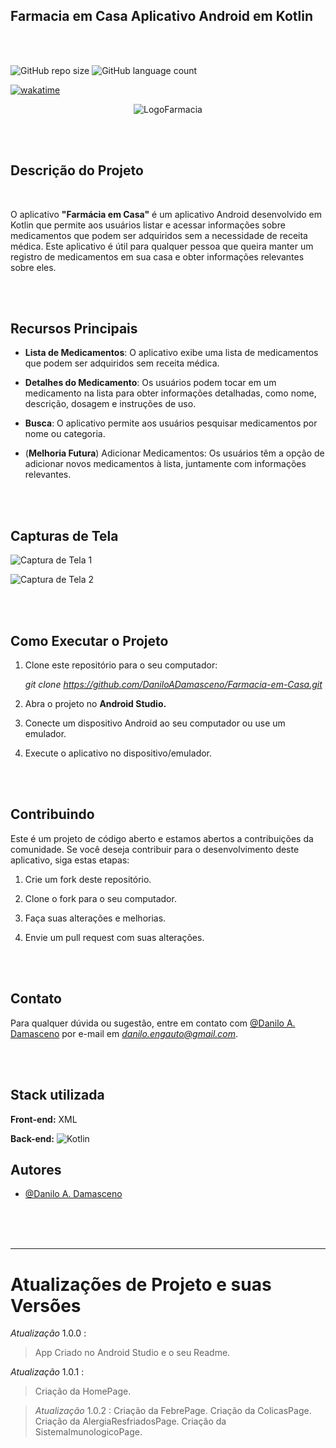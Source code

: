 ## Farmacia em Casa Aplicativo Android em Kotlin

</hr>
</br>
</br>

![GitHub repo size](https://img.shields.io/github/repo-size/DaniloADamasceno/Farmacia-em-Casa?style=for-the-badge)
![GitHub language count](https://img.shields.io/github/languages/count/DaniloADamasceno/Farmacia-em-Casa?style=for-the-badge)



[![wakatime](https://wakatime.com/badge/user/e7f2e494-878d-4290-9a2b-cc473da48b8a/project/0aa6d9af-122c-45cb-80d7-6fc87f3a3991.svg)](https://wakatime.com/badge/user/e7f2e494-878d-4290-9a2b-cc473da48b8a/project/0aa6d9af-122c-45cb-80d7-6fc87f3a3991)

<!-- Imagem da Tela inicial do Aplicativo -->
<div align="center">
 
![LogoFarmacia](https://github.com/DaniloADamasceno/Farmacia-em-Casa/assets/71226047/bea87add-db2b-49ca-a7a2-c7d6bee482e3)
 </div>

</br>
</br>

## Descrição do Projeto

</br>

 O aplicativo **"Farmácia em Casa"**  é um aplicativo Android desenvolvido em Kotlin que permite aos usuários listar e acessar informações sobre medicamentos que podem ser adquiridos sem a necessidade de receita médica.
 Este aplicativo é útil para qualquer pessoa que queira manter um registro de medicamentos em sua casa e obter informações relevantes sobre eles.

</br>
</br>

## Recursos Principais

- **Lista de Medicamentos**: O aplicativo exibe uma lista de medicamentos que podem ser adquiridos sem receita médica.

- **Detalhes do Medicamento**: Os usuários podem tocar em um medicamento na lista para obter informações detalhadas, como nome, descrição, dosagem e instruções de uso.

- **Busca**: O aplicativo permite aos usuários pesquisar medicamentos por nome ou categoria.

- (**Melhoria Futura**)  Adicionar Medicamentos: Os usuários têm a opção de adicionar novos medicamentos à lista, juntamente com informações relevantes.

</br>
</br>

## Capturas de Tela

![Captura de Tela 1](screenshot1.png)

![Captura de Tela 2](screenshot2.png)

</br>
</br>

## Como Executar o Projeto

1. Clone este repositório para o seu computador:

    *git clone <https://github.com/DaniloADamasceno/Farmacia-em-Casa.git>*

2. Abra o projeto no **Android Studio.**

3. Conecte um dispositivo Android ao seu computador ou use um emulador.

4. Execute o aplicativo no dispositivo/emulador.

</br>
</br>

## Contribuindo

Este é um projeto de código aberto e estamos abertos a contribuições da comunidade. Se você deseja contribuir para o desenvolvimento deste aplicativo, siga estas etapas:

1. Crie um fork deste repositório.

2. Clone o fork para o seu computador.

3. Faça suas alterações e melhorias.

4. Envie um pull request com suas alterações.

</br>
</br>

## Contato

Para qualquer dúvida ou sugestão, entre em contato com  [@Danilo A. Damasceno](https://github.com/DaniloADamasceno/) por e-mail em *<danilo.engauto@gmail.com>*.

</br>
</br>

</hr>

## Stack utilizada

**Front-end:** XML

**Back-end:** ![Kotlin](https://img.shields.io/badge/Kotlin-0095D5?&style=for-the-badge&logo=kotlin&logoColor=white)

## Autores

- [@Danilo A. Damasceno](https://github.com/DaniloADamasceno/)

</br>
</br>
</br>

________________________________________________________________________________________________________________________________________________________________

# Atualizações de Projeto e suas Versões

*Atualização* 1.0.0 :
> App Criado no Android Studio e o seu Readme.

*Atualização* 1.0.1 :
> Criação da HomePage.

> *Atualização* 1.0.2 :
> Criação da FebrePage.
> Criação da ColicasPage.
> Criação da AlergiaResfriadosPage.
> Criação da SistemaImunologicoPage.
